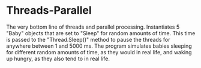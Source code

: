 # Threads-Parallel

The very bottom line of threads and parallel processing.
Instantiates 5 "Baby" objects that are set to "Sleep" for random amounts of time.
This time is passed to the "Thread.Sleep()" method to pause the threads for anywhere between 1 and 5000 ms.
The program simulates babies sleeping for different random amounts of time, as they would in real life, and waking up hungry, as they also tend to in real life.
